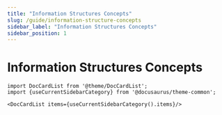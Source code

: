 ```yaml
---
title: "Information Structures Concepts"
slug: /guide/information-structure-concepts
sidebar_label: "Information Structures Concepts"
sidebar_position: 1
---
```


# Information Structures Concepts

```mdx-code-block
import DocCardList from '@theme/DocCardList';
import {useCurrentSidebarCategory} from '@docusaurus/theme-common';

<DocCardList items={useCurrentSidebarCategory().items}/>
```